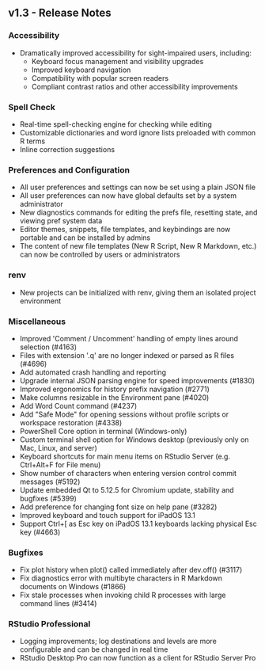 ## v1.3 - Release Notes

### Accessibility

* Dramatically improved accessibility for sight-impaired users, including:
  * Keyboard focus management and visibility upgrades
  * Improved keyboard navigation
  * Compatibility with popular screen readers
  * Compliant contrast ratios and other accessibility improvements

### Spell Check

* Real-time spell-checking engine for checking while editing
* Customizable dictionaries and word ignore lists preloaded with common R terms
* Inline correction suggestions

### Preferences and Configuration

* All user preferences and settings can now be set using a plain JSON file
* All user preferences can now have global defaults set by a system administrator
* New diagnostics commands for editing the prefs file, resetting state, and viewing pref system data
* Editor themes, snippets, file templates, and keybindings are now portable and can be installed by admins
* The content of new file templates (New R Script, New R Markdown, etc.) can now be controlled by users or administrators

### renv

* New projects can be initialized with renv, giving them an isolated project environment

### Miscellaneous

* Improved 'Comment / Uncomment' handling of empty lines around selection (#4163)
* Files with extension '.q' are no longer indexed or parsed as R files (#4696)
* Add automated crash handling and reporting
* Upgrade internal JSON parsing engine for speed improvements (#1830)
* Improved ergonomics for history prefix navigation (#2771)
* Make columns resizable in the Environment pane (#4020)
* Add Word Count command (#4237)
* Add "Safe Mode" for opening sessions without profile scripts or workspace restoration (#4338)
* PowerShell Core option in terminal (Windows-only)
* Custom terminal shell option for Windows desktop (previously only on Mac, Linux, and server)
* Keyboard shortcuts for main menu items on RStudio Server (e.g. Ctrl+Alt+F for File menu)
* Show number of characters when entering version control commit messages (#5192)
* Update embedded Qt to 5.12.5 for Chromium update, stability and bugfixes (#5399)
* Add preference for changing font size on help pane (#3282)
* Improved keyboard and touch support for iPadOS 13.1
* Support Ctrl+[ as Esc key on iPadOS 13.1 keyboards lacking physical Esc key (#4663)

### Bugfixes

* Fix plot history when plot() called immediately after dev.off() (#3117)
* Fix diagnostics error with multibyte characters in R Markdown documents on Windows (#1866)
* Fix stale processes when invoking child R processes with large command lines (#3414)

### RStudio Professional

* Logging improvements; log destinations and levels are more configurable and can be changed in real time
* RStudio Desktop Pro can now function as a client for RStudio Server Pro

